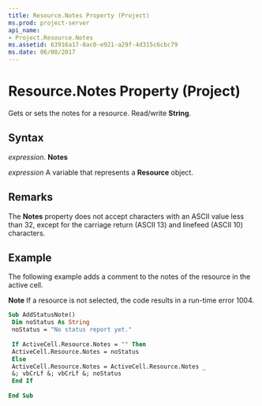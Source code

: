 ```yaml
---
title: Resource.Notes Property (Project)
ms.prod: project-server
api_name:
- Project.Resource.Notes
ms.assetid: 63916a17-8ac0-e921-a29f-4d315c6cbc79
ms.date: 06/08/2017
---
```



# Resource.Notes Property (Project)

Gets or sets the notes for a resource. Read/write  **String**.


## Syntax

 _expression_. **Notes**

 _expression_ A variable that represents a **Resource** object.


## Remarks

The  **Notes** property does not accept characters with an ASCII value less than 32, except for the carriage return (ASCII 13) and linefeed (ASCII 10) characters.


## Example

The following example adds a comment to the notes of the resource in the active cell.


 **Note**  If a resource is not selected, the code results in a run-time error 1004. 


```vb
Sub AddStatusNote() 
 Dim noStatus As String 
 noStatus = "No status report yet." 
 
 If ActiveCell.Resource.Notes = "" Then 
 ActiveCell.Resource.Notes = noStatus 
 Else 
 ActiveCell.Resource.Notes = ActiveCell.Resource.Notes _ 
 &; vbCrLf &; vbCrLf &; noStatus 
 End If 
 
End Sub
```


